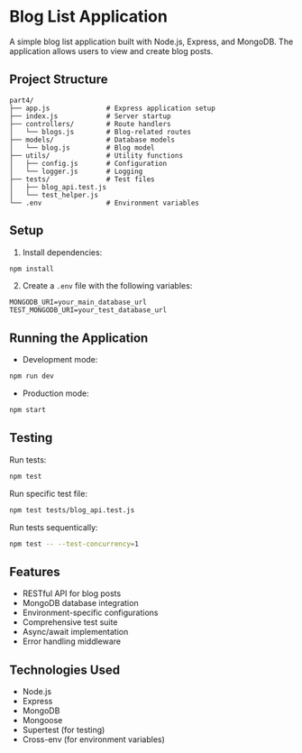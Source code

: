 # Blog List Application

A simple blog list application built with Node.js, Express, and MongoDB. The application allows users to view and create blog posts.

## Project Structure

```
part4/
├── app.js              # Express application setup
├── index.js            # Server startup
├── controllers/        # Route handlers
│   └── blogs.js        # Blog-related routes
├── models/             # Database models
│   └── blog.js         # Blog model
├── utils/              # Utility functions
│   ├── config.js       # Configuration
│   └── logger.js       # Logging
├── tests/              # Test files
│   ├── blog_api.test.js
│   └── test_helper.js
└── .env                # Environment variables
```

## Setup

1. Install dependencies:
```bash
npm install
```

2. Create a `.env` file with the following variables:
```
MONGODB_URI=your_main_database_url
TEST_MONGODB_URI=your_test_database_url
```

## Running the Application

- Development mode:
```bash
npm run dev
```

- Production mode:
```bash
npm start
```

## Testing

Run tests:
```bash
npm test
```

Run specific test file:
```bash
npm test tests/blog_api.test.js
```  
  
Run tests sequentically:
```bash
npm test -- --test-concurrency=1
```  

## Features

- RESTful API for blog posts
- MongoDB database integration
- Environment-specific configurations
- Comprehensive test suite
- Async/await implementation
- Error handling middleware

## Technologies Used

- Node.js
- Express
- MongoDB
- Mongoose
- Supertest (for testing)
- Cross-env (for environment variables) 